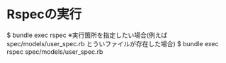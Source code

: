 # Rspecの実行
  $ bundle exec rspec
  ※実行箇所を指定したい場合(例えば spec/models/user_spec.rb とういファイルが存在した場合)
  $ bundle exec rspec spec/models/user_spec.rb
